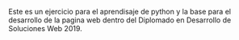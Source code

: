 Este es un ejercicio para el aprendisaje de python y la base para el desarrollo de la pagina web dentro del Diplomado en Desarrollo de Soluciones Web 2019.
